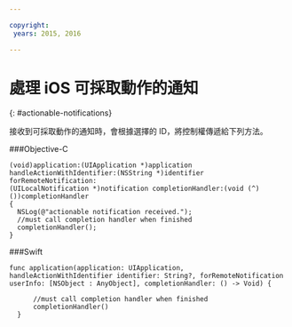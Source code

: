 ```yaml
---

copyright:
 years: 2015, 2016

---
```


# 處理 iOS 可採取動作的通知
{: #actionable-notifications}


接收到可採取動作的通知時，會根據選擇的 ID，將控制權傳遞給下列方法。

###Objective-C

```
(void)application:(UIApplication *)application handleActionWithIdentifier:(NSString *)identifier forRemoteNotification:
(UILocalNotification *)notification completionHandler:(void (^)())completionHandler
{
  NSLog(@"actionable notification received.");
  //must call completion handler when finished
  completionHandler();
}
```

###Swift

```
func application(application: UIApplication, handleActionWithIdentifier identifier: String?, forRemoteNotification userInfo: [NSObject : AnyObject], completionHandler: () -> Void) {

      //must call completion handler when finished
      completionHandler()
  }
```    
